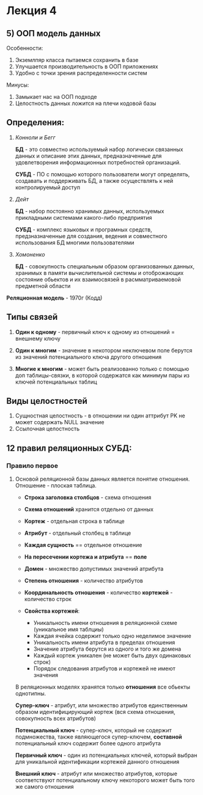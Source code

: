 # Лекция 4

## 5) ООП модель данных

Особенности:

1) Экземлпяр класса пытаемся сохранить в базе
2) Улучшается производительность в ООП приложениях
3) Удобно с точки зрения распределенности систем

Минусы:

1) Замыкает нас на ООП подходе
2) Целостность данных ложится на плечи кодовой базы

## Определения: 

1) *Конноли и Бегг*

    **БД** - это совместно используемый набор логически связанных данных и описание этих данных, предназначенные для удовлетворения информационных потребностей организаций.

    **СУБД** - ПО c помощью которого пользователи могут определять, создавать и поддерживать БД, а также осуществлять к ней контролируемый доступ

2) *Дейт*

    **БД** - набор постоянно хранимых данных, используемых прикладными системами какого-либо предприятия

    **СУБД** - комплекс языковых и програмных средств, предзназначенные для создания, ведения и совместного использования БД многими пользователями

3) *Хомоненко*

    **БД** - совокупность специальным образом организованных данных, хранимых в памяти вычислительной системы и отоброжающих состояние обьектов и их взаимосвязей в расмматриваемовой предметной области

**Реляционная модель** - 1970г (Кодд)

## Типы связей

1) **Один к одному** - первичный ключ к одному из отношений = внешнему ключу

2) **Один к многим** - значение в некотором неключевом поле берутся из значений потенциального ключа другого отношения

3) **Многие к многим** - может быть реализованно только с помощью доп таблицы-связки, в которой содержатся как минимум пары из ключей потенциальных таблиц

## Виды целостностей

1. Сущностная целостность - в отношении ни один аттрибут PK не может содержать NULL значение
2. Ссылочная целостность

## 12 правил реляционных СУБД:

### Правило первое

1) Основой реляционной базы данных является понятие отношения. Отношение - плоская таблица.

   - **Строка заголовка столбцов** - схема отношения

   - **Схема отношений** хранится отдельно от данных

   - **Кортеж** - отдельная строка в таблице

   - **Атрибут** - отдельный столбец в таблице

   - **Каждая сущность** == отдельное отношение

   - **На пересечении кортежа и атрибута** == **поле**

   - **Домен** - множество допустимых значений атрибута

   - **Степень отношения** - количество атрибутов

   - **Координальность отношения** - количество **кортежей** - количество строк

   - **Свойства кортежей**:

      - Уникальность имени отношения в реляционной схеме (уникальное имя таблциы)
      -  Каждая ячейка содержит только одно неделимое значение
      - Уникальность имени атрибута в пределах отношения
      - Значение атрибута берутся из одного и того же домена
      - Каждый кортеж уникален (не может быть двух одинаковых строк)
      - Порядок следования атрибутов и кортежей не имеют значения

    В реляционных моделях хранятся только **отношения** все обьекты однотипны.

    **Супер-ключ** - атрибут, или множество атрибутов единственным образом идентифицирующий кортеж (вся схема отношения, совокупность всех атрибутов)

    **Потенциальный ключ** - супер-ключ, который не содержит подмножества, также являющегося супер-ключем, **составной** потенциальный ключ содержит более одного атрибута

    **Первичный ключ** - один из потенциальных ключей, который выбран для уникальной идентификации кортежей данного отношения

    **Внешний ключ** - атрибут или множество атрибутов, которые соответствуют потенциальному ключу некоторого может быть того же самого отношения

